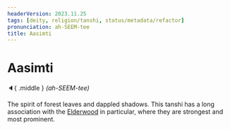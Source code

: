 ```yaml
---
headerVersion: 2023.11.25
tags: [deity, religion/tanshi, status/metadata/refactor]
pronunciation: ah-SEEM-tee
title: Aasimti
---
```

# Aasimti
:speaker:{ .middle } *(ah-SEEM-tee)*  



The spirit of forest leaves and dappled shadows. This tanshi has a long association with the [Elderwood](<../../../gazetteer/chasa-nahadi-watershed/elderwood.md>) in particular, where they are strongest and most prominent. 




